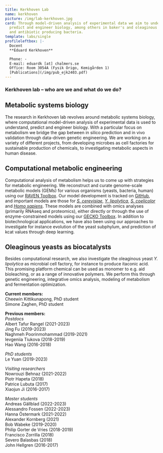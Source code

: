 ```yaml
---
title: Kerkhoven Lab
name: kerkhoven
picture: /img/lab-kerkhoven.jpg
card: Through model-driven analysis of experimental data we aim to understand,
  predict and engineer biology, among others in baker's and oleaginous yeasts
  and antibiotic producing bacteria.
template: labs/single
profileleftbox: |-
  Docent  
  **Eduard Kerkhoven**

  Phone: -  
  E-mail: eduardk [at] chalmers.se  
  Office: Room 3054A (Fysik Origo, Kemigården 1)
  [Publications](/img/pub_ejk2403.pdf)
---
```


### Kerkhoven lab – who are we and what do we do?

## Metabolic systems biology
The research in Kerkhoven lab revolves around metabolic systems biology, where computational model-driven analysis of experimental data is used to understand, predict and engineer biology. With a particular focus on metabolism we bridge the gap between in silico prediction and in vivo validation through data-driven genetic engineering. We are working on a variety of different projects, from developing microbes as cell factories for sustainable production of chemicals, to investigating metabolic aspects in human disease.

## Computational metabolic engineering
Computational analysis of metabolism helps us to come up with strategies for metabolic engineering. We reconstruct and curate genome-scale metabolic models (GEMs) for various organisms (yeasts, bacteria, human) using our [RAVEN Toolbox](https://github.com/SysBioChalmers/RAVEN). Our model development is tracked on [GitHub](https://github.com/search?q=org%3ASysBioChalmers+%22-GEM%22&type=Repositories), and important models are those for [*S. cerevisiae*](https://github.com/SysBioChalmers/yeast-GEM), [*Y. lipolytica*](https://github.com/SysBioChalmers/Yarrowia_lipolytica_W29-GEM), [*S. coelicolor*](https://github.com/SysBioChalmers/Sco-GEM) and [*Homo sapiens*](https://github.com/SysBioChalmers/human-GEM). These models are combined with omics analyses (primarily RNAseq and proteomics), either directly or through the use of enzyme-constrained models using our [GECKO Toolbox](https://github.com/SysBioChalmers/GECKO). In addition to biotechnological applications, we have also been using our approaches to investigate for instance evolution of the yeast subphylum, and prediction of kcat values through deep learning.

## Oleaginous yeasts as biocatalysts
Besides computational research, we also investigate the oleaginous yeast *Y. lipolytica* as microbial cell factory, for instance to produce itaconic acid. This promising platform chemical can be used as monomer to e.g. aid bioleaching, or as a range of innovative polymers. We perform this through genetic engineering, integrative omics analysis, modeling of metabolism and fermentation optimization.

**Current members:**  
Cheewin Kittikunapong, PhD student  
Simone Zaghen, PhD student  

**Previous members:**  
*Postdocs*  
Albert Tafur Rangel (2021-2023)  
Jing Fu (2019-2023)  
Naghmeh Poorinmohammad (2019-2021)  
Ievgeniia Tiukova (2018-2019)  
Hao Wang (2016-2018)  

*PhD students*  
Le Yuan (2019-2023)  

*Visiting researchers*  
Nowrouzi Behnaz (2021-2022)  
Piotr Hapeta (2018)  
Patrice Lubuta (2017)  
Xiaojun Ji (2016-2017)  

*Master students*  
Andreas Gällblad (2022-2023)  
Alessandro Fossen (2022-2023)  
Hanna Östermark (2021-2022)  
Alexander Kornberg (2021)  
Bob Wabeke (2019-2020)  
Philip Gorter de Vries (2018-2019)  
Francisco Zorrilla (2018)  
Severo Balasbas (2018)  
John Hellgren (2016-2017)  

